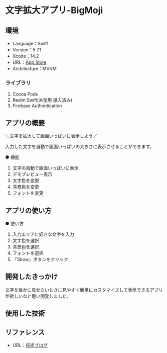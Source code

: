 # 文字拡大アプリ-BigMoji
## 環境

- Language：Swift
- Version：5.7.1
- Xcode：14.2
- URL：[App Store](https://apps.apple.com/jp/app/%E6%96%87%E5%AD%97%E6%8B%A1%E5%A4%A7%E3%82%A2%E3%83%97%E3%83%AA-bigmoji/id6450723687) 
- Architecture：MVVM

### ライブラリ

1. Cocoa Pods
2. Realm Swift(未使用 導入済み)
3. Firebase Authentication

## アプリの概要
＼文字を拡大して画面いっぱいに表示しよう／

入力した文字を自動で画面いっぱいの大きさに表示させることができます。

● 機能
1. 文字の自動で画面いっぱいに表示
2. デモプレビュー表示
3. 文字色を変更
4. 背景色を変更
5. フォントを変更

## アプリの使い方
● 使い方
1. 入力エリアに好きな文字を入力
2. 文字色を選択
3. 背景色を選択
4. フォントを選択
5. 「Show」ボタンをクリック

## 開発したきっかけ
文字を誰かに見せたいときに見やすく簡単にカスタマイズして表示できるアプリが欲しいなと思い開発しました。

## 使用した技術


## リファレンス
- URL：[技術ブログ](https://tech.amefure.com/) 

